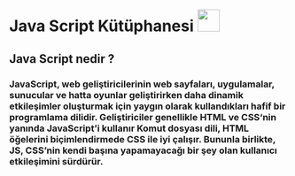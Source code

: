# Java Script Kütüphanesi <code><img height="40" src="https://img.shields.io/badge/JavaScript-F7DF1E?style=for-the-badge&logo=javascript&logoColor=black"></code>
## Java Script nedir ? 
### JavaScript, web geliştiricilerinin web sayfaları, uygulamalar, sunucular ve hatta oyunlar geliştirirken daha dinamik etkileşimler oluşturmak için yaygın olarak kullandıkları hafif bir programlama dilidir. Geliştiriciler genellikle HTML ve CSS‘nin yanında JavaScript’i kullanır Komut dosyası dili, HTML öğelerini biçimlendirmede CSS ile iyi çalışır. Bununla birlikte, JS, CSS’nin kendi başına yapamayacağı bir şey olan kullanıcı etkileşimini sürdürür.
